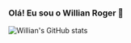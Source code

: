 ### Olá! Eu sou o Willian Roger 👋

![Willian's GitHub stats](https://github-readme-stats.vercel.app/api?username=willian0191&show_icons=true&theme=dracula)

